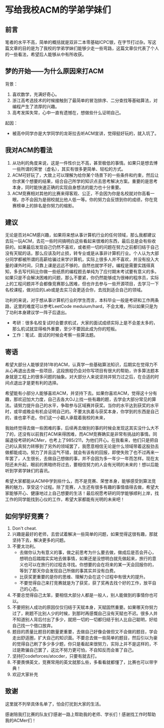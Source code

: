 # 写给我校ACM的学弟学妹们
## 前言
笔者的水平不高，简单的概括就是双非二本零基础ICPC银，在字节打过杂。写这篇文章的目的是为了我校的学弟学妹们能够少走一些弯路，这篇文章仅代表了个人的一些看法，希望后人能够从中有所收获。
## 梦的开始——为什么原因来打ACM
背景：
1. 喜欢数学，充满好奇心。
1. 浙江高考选技术的时候接触到了最简单的冒泡排序、二分查找等基础算法，对编程产生了浓厚的兴趣。
1. 高考发挥失常，心中一直有遗憾在，想做些什么证明自己。

起因：
- 被高中同学亦是大学同学的龙哥拉去听ACM宣讲，觉得挺好玩的，就入坑了。
## 我对ACM的看法
1. 从功利的角度来说，这是一件性价比不高，甚至极低的事情。如果只是想去博一些所谓的荣誉（虚名），其实有很多更简单、轻松的方式。
2. ACM可好玩了，大致上可以理解为给你某个场景下的一些条件和约束，然后让你求某个想要的结果，结合自己所学的知识点去思考解决方案。重要的是思考本身，同时能快速正确的实现自身想法的能力也十分重要。
3. ACM竞赛相对其他的比赛来得客观、公正，不会因为你是名校就对你高看一眼，亦不会因为是弱校就比他人低一等。你的努力会反馈到你的成绩，你在竞赛榜单上的排名是你努力的缩影。
## 建议
无论是否对ACM感兴趣，如果将来想从事计算机行业的任何领域，那么我都建议去玩一玩ACM，去花一些时间搞明白这些看起来很难的东西，最后总是会有些收获的。如果最后发现自己仍然不喜欢，或者把一切的问题在努力之前都归结于自己没有天赋的话，那么应该及时止损，转专业或是从事非计算机行业。个人认为大部分同学都被所谓的高薪给骗过来学计算机，实际上很多人并不喜欢，并没有投入大量的课外时间，只靠上课是远远不够的，自然也就学不好。编程是需要实践得真知，多去写代码比你做一些纸质的编程题去单纯为了应付期末考试要有意义的多。如果只是不会解决困难的问题，那么不要紧，你仍然能够成为很棒的程序员，实际上的工程问题并不会都像竞赛那么困难，但也许去参与一些开源项目，去学习一下名校课程，做对应的Lab或是去实习会更适合你，去找到适合自己的领域。

功利的来说，对于想从事计算机行业的学生而言，本科毕业一般是考研和工作两条路，这里的难度可以参考LeetCode meduium/hard，不会太难，所以如果只是为了功利本身建议学一阵子后退出。

- 考研：很多名校复试时会要求机试，大家的面试成绩实际上是不会差太多的，那么机试就显得格外重要，至少不要因此成为你的短板。
- 工作：笔试、面试的时候会考察一些算法题。
## 寄语
希望大部分人能够坚持1年的ACM，认真学一些基础算法知识，后期实在觉得力不从心再退出去做一些项目，这段旅程仍会对你写项目有很大的帮助，许多算法题本身就是工程上的很多问题的抽象。对大部分人来说坚持并努力过之后，在合适的时间点退出才是更有利的选择。

希望能有小部分人能够喜欢ACM，并坚持下去。如果你喜欢ACM，觉得这十分有趣，那欢迎加大力度，自己去各大OJ上找一些有趣的题，去学会大部分常见的算法。请努力提升自己的水平，争取参与区域赛并获奖。当你的水平达到获奖的水平时，或早或晚会有机会证明自己的。不要太执着与获奖本身，你学到的东西是自己的，谁也拿不走。你们这一小戳人承载着我校的未来，

我始终觉得去做一些困难的事，后续再去做别的事的时候会发现这其实没什么大不了的，还没有以前我打ACM来得困难，而ACM竞赛确实是非常有挑战的事情。同届退役考研的ACMer，也考上了985/211，为他们开心。在我看来，他们只是把自己的认真努力转移到了另外的领域罢了，我愿意相信无论是什么领域带着这股劲去做都能成功。努力了并且运气不错，就会有该有的回报，即使失败了也不过再来一年罢了，人生很长，去做自己想做的事，并不会因为多一年少一年而怎样。现在太阳还未升起，眼前的黑暗终将过去，要相信努力的人会有光明的未来的！想以后能听到学弟学妹们的喜讯。

希望大家都能从ACM中学到些什么，而不是竞赛、荣誉本身，能够感受到算法竞赛的魅力，享受这个过程。除了竞赛，人生还有很多有趣的事情值得去做，希望大家能够开心、健康地过上自己想要的生活！最后祝愿考研的同学能够顺利上岸，找工作的同学能找到心仪的工作，希望大家都能有光明的未来吧！
## 如何学好竞赛？
1. Don't cheat.
1. 兴趣是最好的老师，去尝试着解决一些简单的问题，如果觉得这很有趣，那就坚持下去，解决更多的问题。
1. 不要太功利。
   - 去做你认为有意义的事，做之前思考为什么要去做，做成后是否会开心，想明白后踏踏实实地去做事情，如果还是没想明白就先做起来，旅行的意义也可以在旅行的过程去寻找。你想要的会在将来的某一天会回报你的，等到了那天你会发现自己所做的事其实并没有白费。
   - 比获奖更重要的是你的思维、理解力会在这个过程中有很大的提升。
   - 不要觉得自己来打竞赛就是为了获奖，获了奖再去找个好的工作，放平自己的心态。
1. 不要总觉得自己太笨，要相信大部分人都是一般人，别人能做到的事情你也可以。
1. 不要把别人成功的原因仅仅归结于天赋本身，天赋固然重要。如果哪天你努力过了，刷题不比别人少的时候，到那时再感慨自己没有天赋也不迟。很多人并不知道别人背后付出了多少，就把一切的一切都归结于别人比自己聪明，好给自己找一个借口放弃。
1. 题目的质量比题目的数量更重要，去做自己好像会做但又不会做的题目，学会走出舒适圈，扩大自己的知识面。不要总去做一些简单的题目，然后引以为豪的觉得自己刷了多少多少题，你只是看起来很努力，实际上并不是这样的，不过是欺骗自己罢了，这比不努力更可怕，不自知反而会害了自己。
1. 坚持打codeforces/atocder，只要有就去打。
1. 不要畏惧英文，竞赛常用的英文就那么些，多看看就都懂了，比赛也可以带字典！
1. 欢迎大家补充
## 致谢
这里就不列举具体名单了，怕会打扰到大家的生活。

感谢陪我打比赛的队友们!感谢一路上帮助我的老师、学长们！感谢找工作时帮助我的ACMer们！
